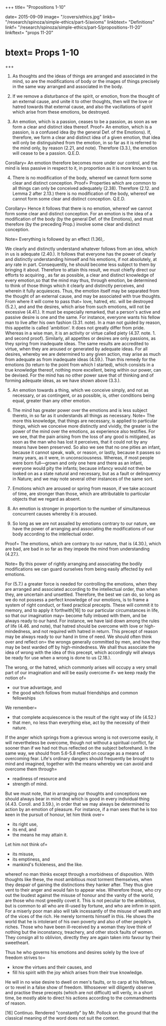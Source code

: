 +++
title=  "Propositions 1-10"

date=  2015-09-09
image=  "/covers/ethics.jpg"
linkb=  "/research/spinoza/simple-ethics/part-5/axioms"
linkbtext=  "Definitions"
linkf=  "/research/spinoza/simple-ethics/part-5/propositions-11-20"
linkftext=  "props 11-20"
# btext=  Props 1-10
+++

1. As thoughts and the ideas of things are arranged and associated in the mind, so are the modifications of body or the images of things precisely in the same way arranged and associated in the body. 


2. If we remove a disturbance of the spirit, or emotion, from the thought of an external cause, and unite it to other thoughts, then will the love or hatred towards that external cause, and also the vacillations of spirit which arise from these emotions, be destroyed. 

3. An emotion, which is a passion, ceases to be a passion, as soon as we form a clear and distinct idea thereof. Proof=  An emotion, which is a passion, is a confused idea (by the general Def. of the Emotions).
If, therefore, we form a clear and distinct idea of a given emotion, that idea will only be distinguished from the emotion, in so far as it is referred to the mind only, by reason (2.21, and note).
Therefore (3.3.), the emotion will cease to be a passion. Q.E.D.

Corollary=  An emotion therefore becomes more under our control, and the mind is less passive in respect to it, in proportion as it is more known to us.



4. There is no modification of the body, whereof we cannot form some clear and distinct conception. Proof=  Properties which are common to all things can only be conceived adequately (2.38).
Therefore (2.12. and Lemma 2 after 2.13.) there is no modification of the body, whereof we cannot form some clear and distinct conception. Q.E.D.

Corollary=  Hence it follows that there is no emotion, whereof we cannot form some clear and distinct conception.
For an emotion is the idea of a modification of the body (by the general Def. of the Emotions), and must therefore (by the preceding Prop.) involve some clear and distinct conception.

Note=  Everything is followed by an effect (1.36),.

We clearly and distinctly understand whatever follows from an idea, which in us is adequate (2.40.).
It follows that everyone has the power of clearly and distinctly understanding himself and his emotions, if not absolutely, at any rate in part.
Consequently, he should become less subject to them by bringing it about.
Therefore to attain this result, we must chiefly direct our efforts to acquiring , as far as possible, a clear and distinct knowledge of every emotion,so that the mind may thus, through emotion, be determined to think of those things which it clearly and distinctly perceives, and wherein it fully acquiesces.
Thus, the emotion itself may be separated from the thought of an external cause, and may be associated with true thoughts.
From where it will come to pass that= 
love, hatred, etc. will be destroyed (5.2.), and
and the desires, which arise from such emotions, will not be excessive (4.41.).
It must be especially remarked, that a person's active and passive desire is one and the same.
For instance, everyone wants his fellow man to live after his own fashion (3.31. note).
In a man not guided by reason, this appetite is called 'ambition'.
It does not greatly differ from pride.
Whereas in a wise man, it is an activity or virtue called piety (4.37. note. 1. and second proof).
Similarly, all appetites or desires are only passions, as they spring from inadequate ideas.
The same results are accredited to virtue, when they are aroused or generated by adequate ideas.
For all desires, whereby we are determined to any given action, may arise as much from adequate as from inadequate ideas (4.59.).
Than this remedy for the emotions (to return to the point from which I started), which consists in a true knowledge thereof, nothing more excellent, being within our power, can be devised.
For the mind has no other power save that of thinking and of forming adequate ideas, as we have shown above (3.3.).


5. An emotion towards a thing, which we conceive simply, and not as necessary, or as contingent, or as possible, is, other conditions being equal, greater than any other emotion. 


6. The mind has greater power over the emotions and is less subject thereto, in so far as it understands all things as necessary. 
Note=  The more this knowledge, that things are necessary, is applied to particular things, which we conceive more distinctly and vividly, the greater is the power of the mind over the emotions, as experience also testifies.
For we see, that the pain arising from the loss of any good is mitigated, as soon as the man who has lost it perceives, that it could not by any means have been preserved.
So also we see that no one pities an infant, because it cannot speak, walk, or reason, or lastly, because it passes so many years, as it were, in unconsciousness.
Whereas, if most people were born full—grown and only one here and there as an infant, everyone would pity the infants; because infancy would not then be looked on as a state natural and necessary, but as a fault or delinquency in Nature;
and we may note several other instances of the same sort.


7. Emotions which are aroused or spring from reason, if we take account of time, are stronger than those, which are attributable to particular objects that we regard as absent. 



8. An emotion is stronger in proportion to the number of simultaneous concurrent causes whereby it is aroused. 



10. So long as we are not assailed by emotions contrary to our nature, we have the power of arranging and associating the modifications of our body according to the intellectual order. 

Proof=  The emotions, which are contrary to our nature, that is (4.30.), which are bad, are bad in so far as they impede the mind from understanding (4.27.).


Note=  By this power of rightly arranging and associating the bodily modifications we can guard ourselves from being easily affected by evil emotions.

For (5.7.) a greater force is needed for controlling the emotions, when they are arranged and associated according to the intellectual order, than when they, are uncertain and unsettled.
Therefore, the best we can do, so long as we do not possess a perfect knowledge of our emotions, is to frame a system of right conduct, or fixed practical precepts.
These will commit it to memory, and to apply it forthwith[16] to our particular circumstances in life, so that our imagination may= 
become fully imbued with them, and
be always ready to our hand.
For instance, we have laid down among the rules of life (4.46. and note), that hatred should be overcome with love or high-mindedness, and not required with hatred in return.
This precept of reason may be always ready to our hand in time of need.
We should often think over and reflect on= 
the wrongs generally committed by men, and
how they may be best warded off by high-mindedness.
We shall thus associate the idea of wrong with the idea of this precept, which accordingly will always be ready for use when a wrong is done to us (2.18.).

The wrong, or the hatred, which commonly arises will occupy a very small part of our imagination and will be easily overcome if= 
we keep ready the notion of= 
- our true advantage, and
- the good which follows from mutual friendships and common fellowships 

We remember= 
- that complete acquiescence is the result of the right way of life (4.52.)
- that men, no less than everything else, act by the necessity of their nature.

If the anger which springs from a grievous wrong is not overcome easily, it will nevertheless be overcome, though not without a spiritual conflict, far sooner than if we had not thus reflected on the subject beforehand.
In the same way, we should from 5.6-5.8 reflect on courage as a means of overcoming fear.
Life's ordinary dangers should frequently be brought to mind and imagined, together with the means whereby we can avoid and overcome them through= 
- readiness of resource and
- strength of mind.

But we must note, that in arranging our thoughts and conceptions we should always bear in mind that which is good in every individual thing (4.43. Coroll. and 3.59.), in order that we may always be determined to action by an emotion of pleasure.
For instance, if a man sees that he is too keen in the pursuit of honour, let him think over= 
- its right use,
- its end, and
- the means he may attain it.

Let him not think of= 
- its misuse,
- its emptiness, and
- mankind's fickleness, and the like.

whereof no man thinks except through a morbidness of disposition.
With thoughts like these, the most ambitious most torment themselves, when they despair of gaining the distinctions they hanker after.
They thus give vent to their anger and would fain to appear wise.
Wherefore those, who cry out the loudest against the misuse of honour and the vanity of the world, are those who most greedily covet it.
This is not peculiar to the ambitious, but is common to all who are ill-used by fortune, and who are infirm in spirit.
For a miserly poor man also will talk incessantly of the misuse of wealth and of the vices of the rich.
He merely torments himself in this.
He shows the world that he is intolerant of his own poverty and also of other people's riches.
Those who have been ill-received by a woman they love think of nothing but the inconstancy, treachery, and other stock faults of women.
They consign all to oblivion, directly they are again taken into favour by their sweetheart.

Thus he who governs his emotions and desires solely by the love of freedom strives to= 
- know the virtues and their causes, and
- fill his spirit with the joy which arises from their true knowledge.

He will in no wise desire to dwell on men's faults, or to carp at his fellows, or to revel in a false show of freedom.
Whosoever will diligently observe and practise these precepts (which are not difficult) will verily, in a short time, be mostly able to direct his actions according to the commandments of reason.

[16] Continuo. Rendered "constantly" by Mr. Pollock on the ground that the classical meaning of the word does not suit the context. 
